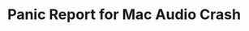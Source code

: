 ---
title: 'Panic Report for Mac Audio Crash'
redirect_to:
  - 'https://discuss.pencil2d.org/t/panic-report-for-mac-audio-crash/1006'
---